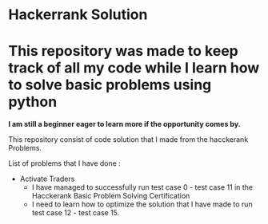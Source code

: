# Hackerrank Solution
# This repository was made to keep track of all my code while I learn how to solve basic problems using python
**I am still a beginner eager to learn more if the opportunity comes by.**

This repository consist of code solution that I made from the hacckerank Problems.

List of problems that I have done :
* Activate Traders
    - I have managed to successfully run test case 0 - test case 11 in the Hacckerank Basic Problem Solving Certification
    - I need to learn how to optimize the solution that I have made to run test case 12 - test case 15.
